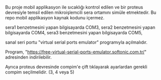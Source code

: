 Bu proje mobil applikasyon ile sıcaklığı kontrol edilen ve bir proteus devresiyle temsil edilen mikroişlemcili sera ortamını simüle etmektedir. Bu repo mobil applikasyon kaynak kodunu içermez.

sera1 benzetmesini yapan bilgisayarda COM3,
sera2 benzetmesini yapan bilgisayarda COM4,
sera3 benzetmesini yapan bilgisayarda COM5,

sanal seri portu "virtual serial ports emulator" programıyla açılmalıdır.

Program, "https://free-virtual-serial-ports-emulator.softonic.com.tr/" adresinden indirilebilir.

Ayrıca proteus devresinde compim'e çift tıklayarak ayarlardan gerekli compim seçilmelidir. (3, 4 veya 5)
